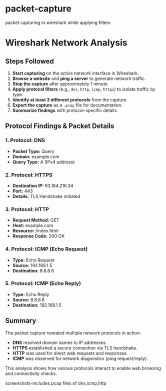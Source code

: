 # packet-capture
packet capturing in wireshark while applying filters
# Wireshark Network Analysis

## Steps Followed

1. **Start capturing** on the active network interface in Wireshark.  
2. **Browse a website** and **ping a server** to generate network traffic.  
3. **Stop the capture** after approximately 1 minute.  
4. **Apply protocol filters** (e.g., `dns`, `http`, `icmp`, `https`) to isolate traffic by type.  
5. **Identify at least 3 different protocols** from the capture.  
6. **Export the capture** as a `.pcap` file for documentation.  
7. **Summarize findings** with protocol-specific details.  



## Protocol Findings & Packet Details

### 1. **Protocol: DNS**
- **Packet Type:** Query  
- **Domain:** example.com  
- **Query Type:** A (IPv4 address)  




### 2. **Protocol: HTTPS**
- **Destination IP:** 93.184.216.34  
- **Port:** 443  
- **Details:** TLS Handshake initiated  



### 3. **Protocol: HTTP**
- **Request Method:** GET  
- **Host:** example.com  
- **Resource:** /index.html  
- **Response Code:** 200 OK  



### 4. **Protocol: ICMP (Echo Request)**
- **Type:** Echo Request  
- **Source:** 192.168.1.5  
- **Destination:** 8.8.8.8  



### 5. **Protocol: ICMP (Echo Reply)**
- **Type:** Echo Reply  
- **Source:** 8.8.8.8  
- **Destination:** 192.168.1.5
  



## Summary

The packet capture revealed multiple network protocols in action:

- **DNS** resolved domain names to IP addresses.  
- **HTTPS** established a secure connection via TLS handshake.  
- **HTTP** was used for direct web requests and responses.  
- **ICMP** was observed for network diagnostics (ping request/reply).  

This analysis shows how various protocols interact to enable web browsing and connectivity checks.

screenshots-includes pcap files of dns,icmp,http

